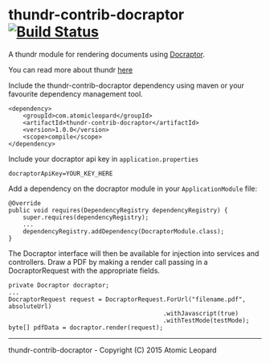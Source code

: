 thundr-contrib-docraptor [![Build Status](https://travis-ci.org/atomicleopard/thundr-contrib-docraptor.svg)](https://travis-ci.org/atomicleopard/thundr-contrib-docraptor)
=================

A thundr module for rendering documents using [Docraptor](http://docraptor.com/).

You can read more about thundr [here](http://3wks.github.io/thundr/)

Include the thundr-contrib-docraptor dependency using maven or your favourite dependency management tool.
    
    <dependency>
  		<groupId>com.atomicleopard</groupId>
		<artifactId>thundr-contrib-docraptor</artifactId>
		<version>1.0.0</version>
		<scope>compile</scope>
	</dependency>
    
Include your docraptor api key in ``application.properties``

    docraptorApiKey=YOUR_KEY_HERE

Add a dependency on the docraptor module in your ``ApplicationModule`` file:

	@Override
	public void requires(DependencyRegistry dependencyRegistry) {
		super.requires(dependencyRegistry);
		...
		dependencyRegistry.addDependency(DocraptorModule.class);
	}

The Docraptor interface will then be available for injection into services and controllers. Draw a PDF by
making a render call passing in a DocraptorRequest with the appropriate fields. 
    
    private Docraptor docraptor;
    ...
    DocraptorRequest request = DocraptorRequest.ForUrl("filename.pdf", absoluteUrl)
											   .withJavascript(true)
											   .withTestMode(testMode);
	byte[] pdfData = docraptor.render(request);
	
    
--------------    
thundr-contrib-docraptor - Copyright (C) 2015 Atomic Leopard    